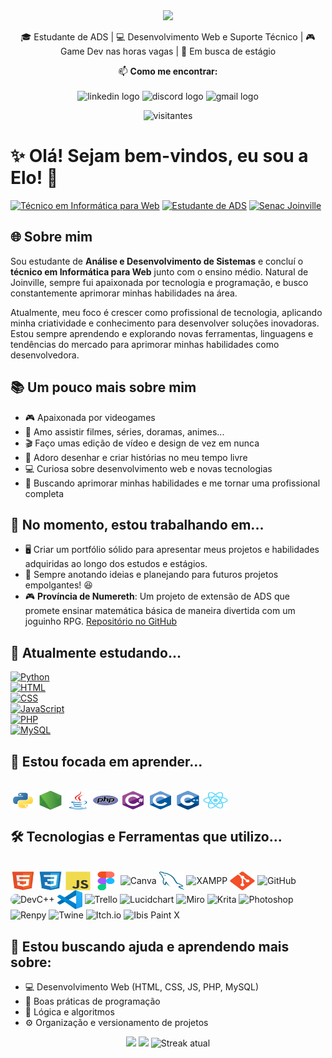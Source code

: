 <div align="center">
  <img height="150" src="https://i.postimg.cc/7P34FxZB/redondo.png" />

  <p align="center">
    🎓 Estudante de ADS | 💻 Desenvolvimento Web e Suporte Técnico | 🎮 Game Dev nas horas vagas | 🚀 Em busca de estágio
  </p>

  📫 <strong>Como me encontrar:</strong><br><br>
  <a href="https://www.linkedin.com/in/eloizeaiume/" target="_blank" style="text-decoration: none; border: none;">
    <img src="https://img.shields.io/static/v1?message=LinkedIn&logo=linkedin&label=&color=0077B5&logoColor=white&labelColor=&style=flat" height="25" alt="linkedin logo" />
  </a>
  <a href="https://discord.com/users/eloaiume" target="_blank" style="text-decoration: none; border: none;">
    <img src="https://img.shields.io/static/v1?message=Discord&logo=discord&label=&color=5865F2&logoColor=white&labelColor=&style=flat" height="25" alt="discord logo" />
  </a>
  <a href="mailto:eloizeayumi@gmail.com" target="_blank" style="text-decoration: none; border: none;">
    <img src="https://img.shields.io/static/v1?message=Gmail&logo=gmail&label=&color=c14438&logoColor=white&labelColor=&style=flat" height="25" alt="gmail logo" />
  </a>

  <img src="https://visitor-badge.laobi.icu/badge?page_id=ATalDaAiume&label=Visitantes&color=6A1B9A&style=for-the-badge" alt="visitantes" />
</div>

# ✨ Olá! Sejam bem-vindos, eu sou a Elo! 👋
[![Técnico em Informática para Web](https://img.shields.io/badge/Técnico-Informática%20para%20Web-blue?style=for-the-badge&logo=Google-Scholar&logoColor=white)]() 
[![Estudante de ADS](https://img.shields.io/badge/Curso-ADS-5D3F6E?style=for-the-badge&logo=OpenAccess&logoColor=white)]()
[![Senac Joinville](https://img.shields.io/badge/Instituição-Senac%20Joinville-orange?style=for-the-badge&logo=Google-Scholar&logoColor=white)](https://www.sc.senac.br/)

## 🌐 Sobre mim
Sou estudante de **Análise e Desenvolvimento de Sistemas** e concluí o **técnico em Informática para Web** junto com o ensino médio. Natural de Joinville, sempre fui apaixonada por tecnologia e programação, e busco constantemente aprimorar minhas habilidades na área.

Atualmente, meu foco é crescer como profissional de tecnologia, aplicando minha criatividade e conhecimento para desenvolver soluções inovadoras. Estou sempre aprendendo e explorando novas ferramentas, linguagens e tendências do mercado para aprimorar minhas habilidades como desenvolvedora.

## 📚 Um pouco mais sobre mim
- 🎮 Apaixonada por videogames
- 🎥 Amo assistir filmes, séries, doramas, animes...
- 🎬 Faço umas edição de vídeo e design de vez em nunca
- 🎨 Adoro desenhar e criar histórias no meu tempo livre
- 💻 Curiosa sobre desenvolvimento web e novas tecnologias
- 🚀 Buscando aprimorar minhas habilidades e me tornar uma profissional completa

## 🔭 No momento, estou trabalhando em...
- 🖥️ Criar um portfólio sólido para apresentar meus projetos e habilidades adquiridas ao longo dos estudos e estágios.
- 📝 Sempre anotando ideias e planejando para futuros projetos empolgantes! 😆
- 🎮 **Província de Numereth**: Um projeto de extensão de ADS que promete ensinar matemática básica de maneira divertida com um joguinho RPG. [Repositório no GitHub](https://github.com/ATalDaAiume/math_rpg)

## 📘 Atualmente estudando...
[![Python](https://img.shields.io/badge/Python-Bootcamp%20da%20DIO-4D4D4D?style=for-the-badge&logo=python&logoColor=white&labelColor=FFD43B)]()  
[![HTML](https://img.shields.io/badge/HTML-Revisão%20e%20Aprofundamento-4D4D4D?style=for-the-badge&logo=html5&logoColor=white&labelColor=E34F26)]()  
[![CSS](https://img.shields.io/badge/CSS-Revisão%20e%20Aprofundamento-4D4D4D?style=for-the-badge&logo=css3&logoColor=white&labelColor=1572B6)]()  
[![JavaScript](https://img.shields.io/badge/JavaScript-Revisão%20e%20Aprofundamento-4D4D4D?style=for-the-badge&logo=javascript&logoColor=white&labelColor=4CAF50)]()  
[![PHP](https://img.shields.io/badge/PHP-Projetos%20Acadêmicos-4D4D4D?style=for-the-badge&logo=php&logoColor=white&labelColor=777BB4)]()  
[![MySQL](https://img.shields.io/badge/MySQL-Projetos%20Acadêmicos-4D4D4D?style=for-the-badge&logo=mysql&logoColor=white&labelColor=4479A1)]()

## 🌱 Estou focada em aprender...
<div style="display: inline_block"><br>
  <img align="center" alt="Python" height="30" width="40" src="https://raw.githubusercontent.com/devicons/devicon/master/icons/python/python-original.svg">
  <img align="center" alt="Node.js" height="30" width="40" src="https://raw.githubusercontent.com/devicons/devicon/master/icons/nodejs/nodejs-original.svg">
  <img align="center" alt="Java" height="30" width="40" src="https://raw.githubusercontent.com/devicons/devicon/master/icons/java/java-original.svg">
  <img align="center" alt="PHP" height="30" width="40" src="https://raw.githubusercontent.com/devicons/devicon/master/icons/php/php-original.svg">
  <img align="center" alt="Csharp" height="30" width="40" src="https://raw.githubusercontent.com/devicons/devicon/master/icons/csharp/csharp-original.svg">
  <img align="center" alt="C" height="30" width="40" src="https://raw.githubusercontent.com/devicons/devicon/master/icons/c/c-original.svg">
  <img align="center" alt="C++" height="30" width="40" src="https://raw.githubusercontent.com/devicons/devicon/master/icons/cplusplus/cplusplus-original.svg">
  <img align="center" alt="React" height="30" width="40" src="https://raw.githubusercontent.com/devicons/devicon/master/icons/react/react-original.svg">
</div>

## 🛠️ Tecnologias e Ferramentas que utilizo...
<div style="display: inline_block"><br>
  <img align="center" alt="HTML" height="30" width="40" src="https://raw.githubusercontent.com/devicons/devicon/master/icons/html5/html5-original.svg">
  <img align="center" alt="CSS" height="30" width="40" src="https://raw.githubusercontent.com/devicons/devicon/master/icons/css3/css3-original.svg">
  <img align="center" alt="JavaScript" height="30" width="40" src="https://raw.githubusercontent.com/devicons/devicon/master/icons/javascript/javascript-original.svg">
  <img align="center" alt="Figma" height="30" width="40" src="https://raw.githubusercontent.com/devicons/devicon/master/icons/figma/figma-original.svg">
  <img align="center" alt="Canva" height="30" width="40" src="https://cdn.jsdelivr.net/gh/devicons/devicon/icons/canva/canva-original.svg">
  <img align="center" alt="MySQL" height="30" width="40" src="https://raw.githubusercontent.com/devicons/devicon/master/icons/mysql/mysql-original.svg">
  <img align="center" alt="XAMPP" height="30" width="40" src="https://cdn.simpleicons.org/xampp/FF4F00">
  <img align="center" alt="Git" height="30" width="40" src="https://raw.githubusercontent.com/devicons/devicon/master/icons/git/git-original.svg">
  <img align="center" alt="GitHub" height="30" width="40" src="https://cdn.simpleicons.org/github/24292F">
  <img align="center" alt="DevC++" height="40" width="40" style="border-radius: 10px;" src="https://styles.redditmedia.com/t5_32raz/styles/communityIcon_yria07xbhfn61.png">
  <img align="center" alt="VSCode" height="30" width="40" src="https://raw.githubusercontent.com/devicons/devicon/master/icons/vscode/vscode-original.svg">
  <img align="center" alt="Trello" height="30" width="40" src="https://cdn.jsdelivr.net/gh/devicons/devicon/icons/trello/trello-plain.svg">
  <img align="center" alt="Lucidchart" height="30" width="40" src="https://images.icon-icons.com/2699/PNG/512/lucidchart_logo_icon_170973.png">
  <img align="center" alt="Miro" height="30" width="40" src="https://cdn.simpleicons.org/miro/3A3A3A">
  <img align="center" alt="Krita" height="30" width="40" src="https://cdn.simpleicons.org/krita/9B59B6">
  <img align="center" alt="Photoshop" height="30" width="40" src="https://upload.wikimedia.org/wikipedia/commons/a/af/Adobe_Photoshop_CC_icon.svg">
  <img align="center" alt="Renpy" height="30" width="40" src="https://cdn.simpleicons.org/renpy/F48FB1">
  <img align="center" alt="Twine" height="40" width="40" src="https://upload.wikimedia.org/wikipedia/commons/thumb/0/0a/Twine_vector_logo.svg/1200px-Twine_vector_logo.svg.png">
  <img align="center" alt="Itch.io" height="30" width="40" src="https://cdn.simpleicons.org/itchdotio/ED1C24">
  <img align="center" alt="Ibis Paint X" height="30" width="40" src="https://img.icons8.com/color/48/000000/ibis-paint-x.png">
</div>

## 🤔 Estou buscando ajuda e aprendendo mais sobre:
- 💻 Desenvolvimento Web (HTML, CSS, JS, PHP, MySQL)
- 📐 Boas práticas de programação
- 🧠 Lógica e algoritmos
- ⚙️ Organização e versionamento de projetos

<p align="center">
    <img height="150em" src="https://github-readme-stats.vercel.app/api?username=ATalDaAiume&show_icons=true&theme=midnight-purple"/>
    <img height="150em" src="https://github-readme-stats.vercel.app/api/top-langs/?username=ATalDaAiume&layout=compact&theme=midnight-purple"/>
    <img height="150em" alt="Streak atual" src="https://streak-stats.demolab.com?user=ATalDaAiume&locale=pt-br&mode=daily&theme=midnight-purple&hide_border=false&border_radius=5&order=3"/>
</p>
